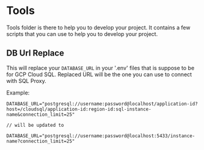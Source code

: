 # Tools

Tools folder is there to help you to develop your project. It contains a few scripts that you can use to help you to develop your project.

## DB Url Replace

This will replace your `DATABASE_URL` in your '.env' files that is suppose to be
for GCP Cloud SQL. Replaced URL will be the one you can use to connect with
SQL Proxy.

Example:

```
DATABASE_URL="postgresql://username:password@localhost/application-id?host=/cloudsql/application-id:region-id:sql-instance-name&connection_limit=25"

// will be updated to

DATABASE_URL="postgresql://username:password@localhost:5433/instance-name?connection_limit=25"
```
